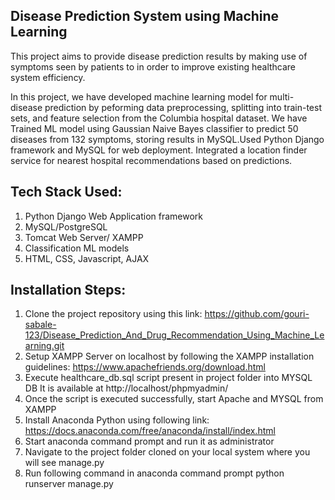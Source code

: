 ## Disease Prediction System using Machine Learning

This project aims to provide disease prediction results by making use of symptoms seen by patients to in order to improve existing healthcare system efficiency.

In this project, we have developed machine learning model for multi-disease prediction by peforming data preprocessing, splitting into train-test sets, and feature selection from the Columbia hospital dataset.
We have Trained ML model using Gaussian Naive Bayes classifier to predict 50 diseases from 132 symptoms, storing results in MySQL.Used Python Django framework and MySQL for web
deployment. 
Integrated a location finder service for nearest hospital recommendations based on predictions. 

## Tech Stack Used:
1. Python Django Web Application framework
2. MySQL/PostgreSQL
3. Tomcat Web Server/ XAMPP
4. Classification ML models
5. HTML, CSS, Javascript, AJAX

## Installation Steps:

1. Clone the project repository using this link:
https://github.com/gouri-sabale-123/Disease_Prediction_And_Drug_Recommendation_Using_Machine_Learning.git
2. Setup XAMPP Server on localhost by following the XAMPP installation guidelines:
https://www.apachefriends.org/download.html
3. Execute healthcare_db.sql script present in project folder into MYSQL DB
It is available at http://localhost/phpmyadmin/
4. Once the script is executed successfully, start Apache and MYSQL from XAMPP
5. Install Anaconda Python using following link:
https://docs.anaconda.com/free/anaconda/install/index.html
6. Start anaconda command prompt and run it as administrator
7. Navigate to the project folder cloned on your local system where you will see
manage.py
8. Run following command in anaconda command prompt
python runserver manage.py

